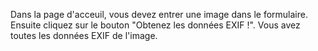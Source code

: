 Dans la page d'acceuil, vous devez entrer une image dans le formulaire.
Ensuite cliquez sur le bouton "Obtenez les données EXIF !".
Vous avez toutes les données EXIF de l'image.
